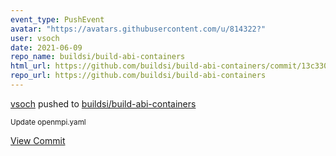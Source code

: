 ```yaml
---
event_type: PushEvent
avatar: "https://avatars.githubusercontent.com/u/814322?"
user: vsoch
date: 2021-06-09
repo_name: buildsi/build-abi-containers
html_url: https://github.com/buildsi/build-abi-containers/commit/13c3308c6d052e5f9e50be457c9507a86f027377
repo_url: https://github.com/buildsi/build-abi-containers
---
```


<a href='https://github.com/vsoch' target='_blank'>vsoch</a> pushed to <a href='https://github.com/buildsi/build-abi-containers' target='_blank'>buildsi/build-abi-containers</a>

<small>Update openmpi.yaml</small>

<a href='https://github.com/buildsi/build-abi-containers/commit/13c3308c6d052e5f9e50be457c9507a86f027377' target='_blank'>View Commit</a>